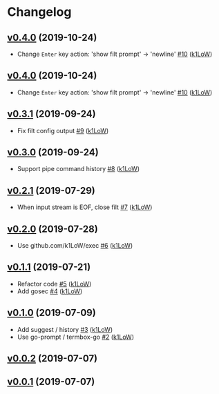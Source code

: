 # Changelog

## [v0.4.0](https://github.com/k1LoW/filt/compare/v0.3.1...v0.4.0) (2019-10-24)

* Change `Enter` key action: 'show filt prompt' -> 'newline' [#10](https://github.com/k1LoW/filt/pull/10) ([k1LoW](https://github.com/k1LoW))

## [v0.4.0](https://github.com/k1LoW/filt/compare/v0.3.1...v0.4.0) (2019-10-24)

* Change `Enter` key action: 'show filt prompt' -> 'newline' [#10](https://github.com/k1LoW/filt/pull/10) ([k1LoW](https://github.com/k1LoW))

## [v0.3.1](https://github.com/k1LoW/filt/compare/v0.3.0...v0.3.1) (2019-09-24)

* Fix filt config output [#9](https://github.com/k1LoW/filt/pull/9) ([k1LoW](https://github.com/k1LoW))

## [v0.3.0](https://github.com/k1LoW/filt/compare/v0.2.1...v0.3.0) (2019-09-24)

* Support pipe command history [#8](https://github.com/k1LoW/filt/pull/8) ([k1LoW](https://github.com/k1LoW))

## [v0.2.1](https://github.com/k1LoW/filt/compare/v0.2.0...v0.2.1) (2019-07-29)

* When input stream is EOF, close filt [#7](https://github.com/k1LoW/filt/pull/7) ([k1LoW](https://github.com/k1LoW))

## [v0.2.0](https://github.com/k1LoW/filt/compare/v0.1.1...v0.2.0) (2019-07-28)

* Use github.com/k1LoW/exec [#6](https://github.com/k1LoW/filt/pull/6) ([k1LoW](https://github.com/k1LoW))

## [v0.1.1](https://github.com/k1LoW/filt/compare/v0.1.0...v0.1.1) (2019-07-21)

* Refactor code [#5](https://github.com/k1LoW/filt/pull/5) ([k1LoW](https://github.com/k1LoW))
* Add gosec [#4](https://github.com/k1LoW/filt/pull/4) ([k1LoW](https://github.com/k1LoW))

## [v0.1.0](https://github.com/k1LoW/filt/compare/v0.0.2...v0.1.0) (2019-07-09)

* Add suggest / history [#3](https://github.com/k1LoW/filt/pull/3) ([k1LoW](https://github.com/k1LoW))
* Use go-prompt / termbox-go [#2](https://github.com/k1LoW/filt/pull/2) ([k1LoW](https://github.com/k1LoW))

## [v0.0.2](https://github.com/k1LoW/filt/compare/v0.0.1...v0.0.2) (2019-07-07)


## [v0.0.1](https://github.com/k1LoW/filt/compare/6cae102eadbb...v0.0.1) (2019-07-07)
